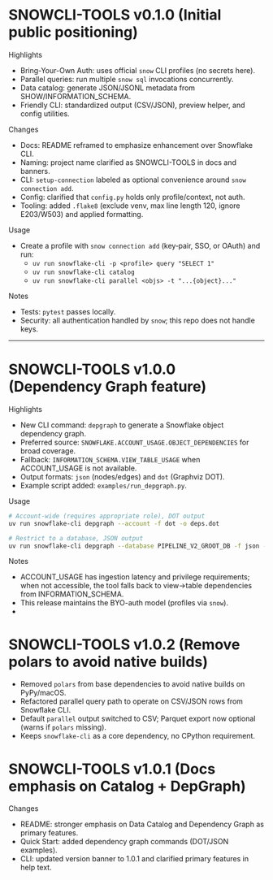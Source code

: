 # SNOWCLI-TOOLS v0.1.0 (Initial public positioning)

Highlights
- Bring-Your-Own Auth: uses official `snow` CLI profiles (no secrets here).
- Parallel queries: run multiple `snow sql` invocations concurrently.
- Data catalog: generate JSON/JSONL metadata from SHOW/INFORMATION_SCHEMA.
- Friendly CLI: standardized output (CSV/JSON), preview helper, and config utilities.

Changes
- Docs: README reframed to emphasize enhancement over Snowflake CLI.
- Naming: project name clarified as SNOWCLI-TOOLS in docs and banners.
- CLI: `setup-connection` labeled as optional convenience around `snow connection add`.
- Config: clarified that `config.py` holds only profile/context, not auth.
- Tooling: added `.flake8` (exclude venv, max line length 120, ignore E203/W503) and applied formatting.

Usage
- Create a profile with `snow connection add` (key‑pair, SSO, or OAuth) and run:
  - `uv run snowflake-cli -p <profile> query "SELECT 1"`
  - `uv run snowflake-cli catalog`
  - `uv run snowflake-cli parallel <objs> -t "...{object}..."`

Notes
- Tests: `pytest` passes locally.
- Security: all authentication handled by `snow`; this repo does not handle keys.

---

# SNOWCLI-TOOLS v1.0.0 (Dependency Graph feature)

Highlights
- New CLI command: `depgraph` to generate a Snowflake object dependency graph.
- Preferred source: `SNOWFLAKE.ACCOUNT_USAGE.OBJECT_DEPENDENCIES` for broad coverage.
- Fallback: `INFORMATION_SCHEMA.VIEW_TABLE_USAGE` when ACCOUNT_USAGE is not available.
- Output formats: `json` (nodes/edges) and `dot` (Graphviz DOT).
- Example script added: `examples/run_depgraph.py`.

Usage
```bash
# Account-wide (requires appropriate role), DOT output
uv run snowflake-cli depgraph --account -f dot -o deps.dot

# Restrict to a database, JSON output
uv run snowflake-cli depgraph --database PIPELINE_V2_GROOT_DB -f json -o deps.json
```

Notes
- ACCOUNT_USAGE has ingestion latency and privilege requirements; when not accessible,
  the tool falls back to view→table dependencies from INFORMATION_SCHEMA.
- This release maintains the BYO-auth model (profiles via `snow`).
-
# SNOWCLI-TOOLS v1.0.2 (Remove polars to avoid native builds)

- Removed `polars` from base dependencies to avoid native builds on PyPy/macOS.
- Refactored parallel query path to operate on CSV/JSON rows from Snowflake CLI.
- Default `parallel` output switched to CSV; Parquet export now optional (warns if `polars` missing).
- Keeps `snowflake-cli` as a core dependency, no CPython requirement.

# SNOWCLI-TOOLS v1.0.1 (Docs emphasis on Catalog + DepGraph)

Changes
- README: stronger emphasis on Data Catalog and Dependency Graph as primary features.
- Quick Start: added dependency graph commands (DOT/JSON examples).
- CLI: updated version banner to 1.0.1 and clarified primary features in help text.
